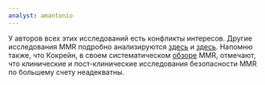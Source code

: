 ```yaml
---
analyst: amantonio
---
```


У авторов всех этих исследований есть конфликты интересов. Другие исследования MMR подробно анализируются [здесь](http://www.rescuepost.com/files/vaccines-and-autism-epidemiology-rebuttal.pdf) и [здесь](https://globalfreedommovement.org/vaccine-science-is-not-settled-a-critical-review-of-the-literature).
Напомню также, что Кокрейн, в своем систематическом [обзоре](https://www.ncbi.nlm.nih.gov/pubmed/22336803) MMR, отмечают, что клинические и пост-клинические исследования безопасности MMR по большему счету неадекватны.
